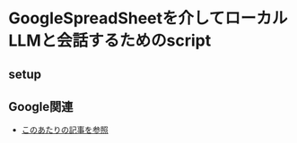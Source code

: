 # GoogleSpreadSheetを介してローカルLLMと会話するためのscript

## setup
## Google関連
- [このあたりの記事を参照](https://note.com/alice37308108/n/n7ef1c0f27ea2#51fb3f7a-b695-416b-9b59-168759ba8a97)